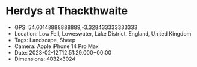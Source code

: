 # Herdys at Thackthwaite

- GPS: 54.60148888888889,-3.328433333333333
- Location: Low Fell, Loweswater, Lake District, England, United Kingdom
- Tags: Landscape, Sheep
- Camera: Apple iPhone 14 Pro Max
- Date: 2023-02-12T12:51:29.000+00:00
- Dimensions: 4032x3024
